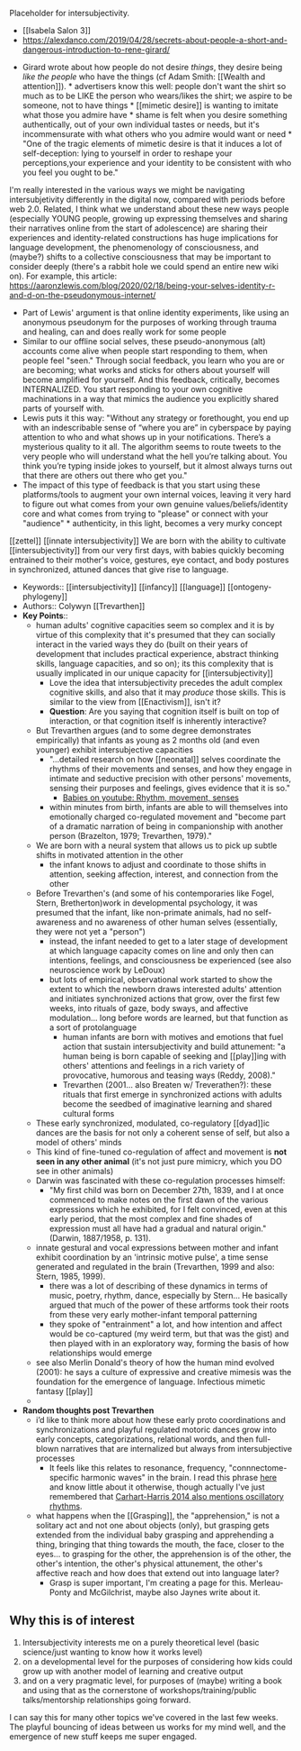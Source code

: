 Placeholder for intersubjectivity.

- [[Isabela Salon 3]]
- https://alexdanco.com/2019/04/28/secrets-about-people-a-short-and-dangerous-introduction-to-rene-girard/
* Girard wrote about how people do not desire _things_, they desire being _like the people_ who have the things
(cf Adam Smith: [[Wealth and attention]]).
        * advertisers know this well: people don't want the shirt so much as to be LIKE the person who wears/likes the shirt; we aspire to be someone, not to have things
        * [[mimetic desire]] is wanting to imitate what those you admire have
        * shame is felt when you desire something authentically, out of your own individual tastes or needs, but it's incommensurate with what others who you admire would want or need
        * "One of the tragic elements of mimetic desire is that it induces a lot of self-deception: lying to yourself in order to reshape your perceptions,your experience and your identity to be consistent with who you feel you ought to be."

I'm really interested in the various ways we might be navigating intersubjetivity differently in the digital now, compared with periods before web 2.0. Related, I think what we understand about these new ways people (especially YOUNG people, growing up expressing themselves and sharing their narratives online from the start of adolescence) are sharing their experiences and identity-related constructions has huge implications for language development, the phenomenology of consciousness, and (maybe?) shifts to a collective consciousness that may be important to consider deeply (there's a rabbit hole we could spend an entire new wiki on). For example, this article: https://aaronzlewis.com/blog/2020/02/18/being-your-selves-identity-r-and-d-on-the-pseudonymous-internet/
* Part of Lewis' argument is that online identity experiments, like using an anonymous pseudonym for the purposes of working through trauma and healing, can and does really work for some people
* Similar to our offline social selves, these pseudo-anonymous (alt) accounts come alive when people start responding to them, when people feel "seen." Through social feedback, you learn who you are or are becoming; what works and sticks for others about yourself will become amplified for yourself. And this feedback, critically, becomes INTERNALIZED. You start responding to your own cognitive machinations in a way that mimics the audience you explicitly shared parts of yourself with. 
* Lewis puts it this way: "Without any strategy or forethought, you end up with an indescribable sense of “where you are” in cyberspace by paying attention to who and what shows up in your notifications. There’s a mysterious quality to it all. The algorithm seems to route tweets to the very people who will understand what the hell you’re talking about. You think you’re typing inside jokes to yourself, but it almost always turns out that there are others out there who get you."
* The impact of this type of feedback is that you start using these platforms/tools to augment your own internal voices, leaving it very hard to figure out what comes from your own genuine values/beliefs/identity core and what comes from trying to "please" or connect with your "audience"
        * authenticity, in this light, becomes a very murky concept

[[zettel]] [[innate intersubjectivity]] We are born with the ability to cultivate [[intersubjectivity]] from our very first days, with babies quickly becoming entrained to their mother's voice, gestures, eye contact, and body postures in synchronized, attuned dances that give rise to language.

- Keywords:: [[intersubjectivity]] [[infancy]] [[language]] [[ontogeny-phylogeny]]
- Authors:: Colywyn [[Trevarthen]] 
- **Key Points**:: 
    - human adults' cognitive capacities seem so complex and it is by virtue of this complexity that it's presumed that they can socially interact in the varied ways they do (built on their years of development that includes practical experience, abstract thinking skills, language capacities, and so on); its this complexity that is usually implicated in our unique capacity for [[intersubjectivity]]
        - Love the idea that intersubjectivity precedes the adult complex cognitive skills, and also that it may _produce_ those skills. This is similar to the view from [[Enactivism]], isn't it?
        - **Question**: Are you saying that cognition itself is built on top of interaction, or that cognition itself is inherently interactive?
    - But Trevarthen argues (and to some degree demonstrates empirically) that infants as young as 2 months old (and even younger) exhibit intersubjective capacities
        - "...detailed research on how [[neonatal]] selves coordinate the rhythms of their movements and senses, and how they engage in intimate and seductive precision with other persons' movements, sensing their purposes and feelings, gives evidence that it is so."
            - [Babies on youtube: Rhythm, movement, senses](https://youtu.be/8VhSwbQ1rk0?t=12)
        - within minutes from birth, infants are able to will themselves into emotionally charged co-regulated movement and "become part of a dramatic narration of being in companionship with another person (Brazelton, 1979; Trevarthen, 1979)."
    - We are born with a neural system that allows us to pick up subtle shifts in motivated attention in the other
        - the infant knows to adjust and coordinate to those shifts in attention, seeking affection, interest, and connection from the other 
    - Before Trevarthen's (and some of his contemporaries like Fogel, Stern, Bretherton)work in developmental psychology, it was presumed that the infant, like non-primate animals, had no self-awareness and no awareness of other human selves (essentially, they were not yet a "person")
        - instead, the infant needed to get to a later stage of development at which language capacity comes on line and only then can intentions, feelings, and consciousness be experienced (see also neuroscience work by LeDoux)
        - but lots of empirical, observational work started to show the extent to which the newborn draws interested adults' attention and initiates synchronized actions that grow, over the first few weeks, into rituals of gaze, body sways, and affective modulation... long before words are learned, but that function as a sort of protolanguage
            - human infants are born with motives and emotions that fuel action that sustain intersubjectivity and build attunement: "a human being is born capable of seeking and [[play]]ing with others' attentions and feelings in a rich variety of provocative, humorous and teasing ways (Reddy, 2008)."
            - Trevarthen (2001... also Breaten w/ Treverathen?): these rituals that first emerge in synchronized actions with adults become the seedbed of imaginative learning and shared cultural forms
    - These early synchronized, modulated, co-regulatory [[dyad]]ic dances are the basis for not only a coherent sense of self, but also a model of others' minds
    - This kind of fine-tuned co-regulation of affect and movement is **not seen in any other animal** (it's not just pure mimicry, which you DO see in other animals)
    - Darwin was fascinated with these co-regulation processes himself: 
        - "My first child was born on December 27th, 1839, and I at once commenced to make notes on the first dawn of the various expressions which he exhibited, for I felt convinced, even at this early period, that the most complex and fine shades of expression must all have had a gradual and natural origin." (Darwin, 1887/1958, p. 131).
    -  innate gestural and vocal expressions between mother and infant exhibit coordination by an 'intrinsic motive pulse', a time sense generated and regulated in the brain (Trevarthen, 1999 and also: Stern, 1985, 1999). 
        - there was a lot of describing of these dynamics in terms of music, poetry, rhythm, dance, especially by Stern... He basically argued that much of the power of these artforms took their roots from these very early mother-infant temporal patterning
        - they spoke of "entrainment" a  lot, and how intention and affect would be co-captured (my weird term, but that was the gist) and then played with in an exploratory way, forming the basis of how relationships would emerge 
    - see also Merlin Donald's theory of how the human mind evolved (2001): he says a culture of expressive and creative mimesis was the foundation for the emergence of language. Infectious mimetic fantasy [[play]] 
    - 
- **Random thoughts post Trevarthen**
    - i’d like to think more about how these early proto coordinations and synchronizations and playful regulated motoric dances grow into early concepts, categorizations, relational words, and then full-blown narratives that are internalized but always from intersubjective processes
        - It feels like this relates to resonance, frequency, "connnectome-specific harmonic waves" in the brain. I read this phrase [here](https://hyp.is/BriuSFveEeuHN_fLHgclKQ/opentheory.net/2018/12/the-neuroscience-of-meditation/) and know little about it otherwise, though actually I've just remembered that [Carhart-Harris 2014 also mentions oscillatory rhythms](https://hyp.is/djBX2lveEeulbvMpvU0Tdw/www.frontiersin.org/articles/10.3389/fnhum.2014.00020/full).
    - what happens when the [[Grasping]], the "apprehension," is not a solitary act and not one about objects (only), but grasping gets extended from the individual baby grasping and apprehending a thing, bringing that thing towards the mouth, the face, closer to the eyes... to  grasping for the other, the apprehension is of the other, the other's intention, the other's physical attunement, the other's affective reach and how does that extend out into language later? 
        - Grasp is super important, I'm creating a page for this. Merleau-Ponty and McGilchrist, maybe also Jaynes write about it.

## Why this is of interest

1. Intersubjectivity interests me on a purely theoretical level (basic science/just wanting to know how it works level)
1. on a developmental level for the purposes of considering how kids could grow up with another model of learning and creative output
1. and on a very pragmatic level, for purposes of (maybe) writing a book and using that as the cornerstone of workshops/training/public talks/mentorship relationships going forward.

I can say this for many other topics we've covered in the last few weeks. The playful bouncing of ideas between us works for my mind well, and the emergence of new stuff keeps me super engaged.
